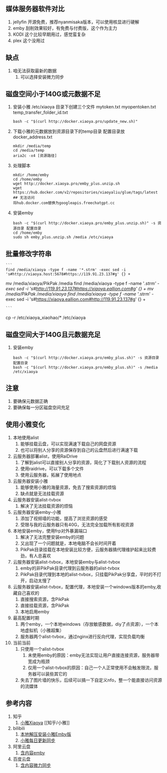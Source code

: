 ## 媒体服务器软件对比
1. jellyfin 开源免费，推荐nyanmisaka版本，可以使用核显进行硬解
2. emby 刮削效果较好，有免费与付费版，这个作为主力
3. KODI 这个比较早期用过，感觉蛮复杂
4. plex 这个没用过

## 缺点
1. 咱无法获取最新的数据
   1. 可以选择安装微力同步

## 磁盘空间小于140G或元数据不足
1. 安装小雅
   /etc/xiaoya 目录下创建三个文件 mytoken.txt myopentoken.txt temp_transfer_folder_id.txt
    ```
    bash -c "$(curl http://docker.xiaoya.pro/update_new.sh)"
    ```
2. 下载小雅的元数据放到资源目录下的temp目录
   配置目录放 docker_address.txt
   ```
   mkdir /media/temp
   cd /media/temp
   aria2c -x4 [资源路径]
   ```
3. 处理脚本
   ```
   mkdir /home/emby
   cd /home/emby
   wget http://docker.xiaoya.pro/emby_plus.unzip.sh
   wget https://hub.docker.com/v2/repositories/xiaoyaliu/glue/tags/latest
   ## 无法访问
   将hub.docker.com替换为googleapis.freechatgpt.cc
   ```
4. 安装emby
   ```
   bash -c "$(curl http://docker.xiaoya.pro/emby_plus.unzip.sh)" -s 资源目录 配置目录
   cd /home/emby
   sudo sh emby_plus.unzip.sh /media /etc/xiaoya
    ```

## 批量修改字符串
    ```
    find /media/xiaoya -type f -name '*.strm' -exec sed -i 's#http://xiaoya.host:5678#https://119.91.23.137#g' {} +

mv /media/xiaoya/PikPak /media
find /media/xiaoya -type f -name '*.strm' -exec sed -i 's#http://119.91.23.137#https://xiaoya.eallion.com#g' {} +
mv /media/PikPak /media/xiaoya
find /media/xiaoya -type f -name '*.strm' -exec sed -i 's#https://xiaoya.eallion.com#http://119.91.23.137#g' {} +

    ```
cp -r /etc/xiaoya_xiaohao/* /etc/xiaoya

## 磁盘空间大于140G且元数据充足
1. 安装emby
   ```
   bash -c "$(curl http://docker.xiaoya.pro/emby_plus.sh)" -s 资源目录 配置目录
   bash -c "$(curl http://docker.xiaoya.pro/emby_plus.sh)" -s /media /etc/xiaoya
   ```

## 注意
1. 要确保元数据正确
2. 要确保每一分区磁盘空间充足


## 使用小雅变化
1. 本地使用alist
   1. 能够挂载云盘，可以实现满速下载自己的网盘资源
   2. 也可以将别人分享的资源保存到自己的云盘然后进行满速下载
2. 云服务器部署alist，使用RaiDrive
   1. 了解到alist可以直接别人分享的资源，简化了下载别人资源的流程
   2. 使用raidrive，可以下载多个文件
   3. 使用云服务器，拓展了使用地点
3. 云服务器安装小雅
   1. 能够使用小雅的海量资源，免去了搜索资源的烦恼
   2. 缺点就是无法挂载资源
4. 云服务器安装alist-tvbox
   1. 解决了无法挂载资源的烦恼
5. 云服务器安装emby-小雅
   1. 添加了视频墙的功能，提高了浏览资源的感受
   2. 受限与我的云服务器只有40G，无法完全加载所有影视资源
6. 本地安装emby，使用frp对外暴漏端口
   1. 解决了无法完整安装emby的问题
   2. 又出现了一个问题就是，本地电脑不会长时间开着
   3. PikPak目录挂载在本地安装比较方便，云服务器搞代理维护起来比较费劲，有人总喜欢
7. 云服务器安装alist-tvbox，本地安装emby与alist-tvbox
   1. emby的非PikPak目录代理到云服务器的alist-tvbox
   2. PikPak目录代理到本地的alist-tvbox，只挂载PikPak分享盘，平时的不打开，启动太慢了
8. 云服务器安装alist-tvbox，配置代理，本地安装一个windows版本的emby,收藏自己喜欢的
   1. 直接搜索资源，含PikPak
   2. 直接挂载资源，含PikPak
   3. 本地启用emby
9. 最高配置时期
   1. 两个emby，一个本地windows（存放敏感数据，diy了点资源），一个本地虚拟机（小雅超集）
   2. 服务器两个alist-tvbox，通过nginx进行反向代理，实现负载均衡
10. 当前当前
    1. 只使用一个alist-tvbox
       1. 未使用emby的原因：emby无法实现让用户直接连接资源，服务器带宽成为瓶颈
       2. 仅用一个alist-tvbox的原因：自己一个人正常使用不会触发限流，服务器可以装些其它的
    2. 失去了图片墙的快乐，后续可以搞一下自定义nfo，整一个能直接访问资源的流媒体

## 参考内容
1. 知乎
   1. [小雅Xiaoya](https://zhuanlan.zhihu.com/p/673584505) [[知乎/小雅]]
2. bilibili
   1. [本地解压安装小雅Emby版](https://www.bilibili.com/video/BV1ii4y1v7E2)
   2. [小雅每日更新同步](https://www.bilibili.com/video/BV1Sw411G7cy)
3. 阿里云盘
   1. [含内容emby](https://www.aliyundrive.com/s/kFZYuw3DJwD)
4. 百度云盘
   1. [含内容微力同步](https://pan.baidu.com/s/1rgoMgMaRuxkWBr6am-t_Mg?pwd=w0yp)